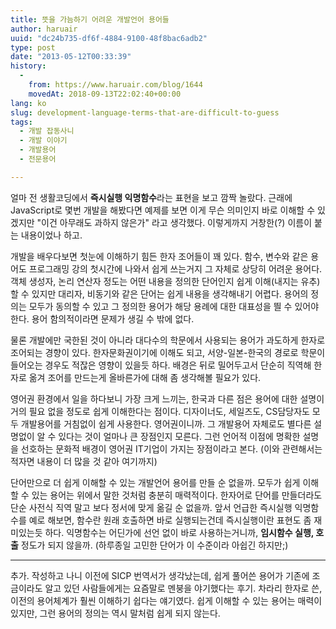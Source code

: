 ```yaml
---
title: 뜻을 가늠하기 어려운 개발언어 용어들
author: haruair
uuid: "dc24b735-df6f-4884-9100-48f8bac6adb2"
type: post
date: "2013-05-12T00:33:39"
history:
  - 
    from: https://www.haruair.com/blog/1644
    movedAt: 2018-09-13T22:02:40+00:00
lang: ko
slug: development-language-terms-that-are-difficult-to-guess
tags:
  - 개발 잡동사니
  - 개발 이야기
  - 개발용어
  - 전문용어

---
```

얼마 전 생활코딩에서 **즉시실행 익명함수**라는 표현을 보고 깜짝 놀랐다. 근래에 JavaScript로 몇번 개발을 해봤다면 예제를 보면 이게 무슨 의미인지 바로 이해할 수 있겠지만 "이건 아무래도 과하지 않은가" 라고 생각했다. 이렇게까지 거창한(?) 이름이 붙는 내용이었나 하고.

개발을 배우다보면 첫눈에 이해하기 힘든 한자 조어들이 꽤 있다. 함수, 변수와 같은 용어도 프로그래밍 강의 첫시간에 나와서 쉽게 쓰는거지 그 자체로 상당히 어려운 용어다. 객체 생성자, 논리 연산자 정도는 어떤 내용을 정의한 단어인지 쉽게 이해(내지는 유추) 할 수 있지만 대리자, 비동기와 같은 단어는 쉽게 내용을 생각해내기 어렵다. 용어의 정의는 모두가 동의할 수 있고 그 정의한 용어가 해당 용례에 대한 대표성을 띌 수 있어야 한다. 용어 함의적이라면 문제가 생길 수 밖에 없다.

물론 개발에만 국한된 것이 아니라 대다수의 학문에서 사용되는 용어가 과도하게 한자로 조어되는 경향이 있다. 한자문화권이기에 이해도 되고, 서양-일본-한국의 경로로 학문이 들어오는 경우도 적잖은 영향이 있을듯 하다. 배경은 뒤로 밀어두고서 단순히 직역해 한자로 옮겨 조어를 만드는게 올바른가에 대해 좀 생각해볼 필요가 있다.

영어권 환경에서 일을 하다보니 가장 크게 느끼는, 한국과 다른 점은 용어에 대한 설명이 거의 필요 없을 정도로 쉽게 이해한다는 점이다. 디자이너도, 세일즈도, CS담당자도 모두 개발용어를 거침없이 쉽게 사용한다. 영어권이니까. 그 개발용어 자체로도 별다른 설명없이 알 수 있다는 것이 얼마나 큰 장점인지 모른다. 그런 언어적 이점에 명확한 설명을 선호하는 문화적 배경이 영어권 IT기업이 가지는 장점이라고 본다. (이와 관련해서는 적자면 내용이 더 많을 것 같아 여기까지)

단어만으로 더 쉽게 이해할 수 있는 개발언어 용어를 만들 순 없을까. 모두가 쉽게 이해할 수 있는 용어는 위에서 말한 것처럼 충분히 매력적이다. 한자어로 단어를 만들더라도 단순 사전식 직역 말고 보다 정서에 맞게 옮길 순 없을까. 앞서 언급한 즉시실행 익명함수를 예로 해보면, 함수란 원래 호출하면 바로 실행되는건데 즉시실행이란 표현도 좀 재미있는듯 하다. 익명함수는 어딘가에 선언 없이 바로 사용하는거니까, **임시함수 실행, 호출** 정도가 되지 않을까. (하루종일 고민한 단어가 이 수준이라 아쉽긴 하지만;)

* * *

추가. 작성하고 나니 이전에 SICP 번역서가 생각났는데, 쉽게 풀어쓴 용어가 기존에 조금이라도 알고 있던 사람들에게는 요즘말로 멘붕을 야기했다는 후기. 차라리 한자로 쓴, 이전의 용어체계가 훨씬 이해하기 쉽다는 얘기였다. 쉽게 이해할 수 있는 용어는 매력이 있지만, 그런 용어의 정의는 역시 말처럼 쉽게 되지 않는다.